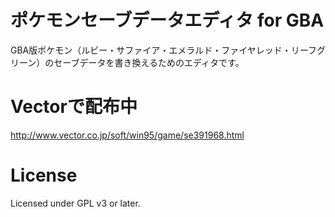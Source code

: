 ポケモンセーブデータエディタ for GBA
=====
GBA版ポケモン（ルビー・サファイア・エメラルド・ファイヤレッド・リーフグリーン）のセーブデータを書き換えるためのエディタです。

Vectorで配布中
======
http://www.vector.co.jp/soft/win95/game/se391968.html

License
======
Licensed under GPL v3 or later.

